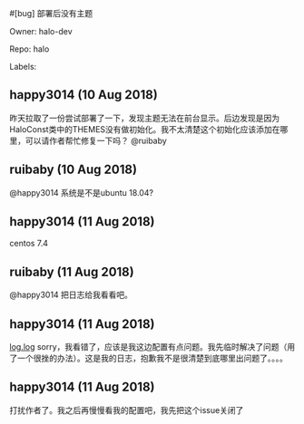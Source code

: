 #[bug] 部署后没有主题

Owner: halo-dev

Repo: halo

Labels: 

## happy3014 (10 Aug 2018)

昨天拉取了一份尝试部署了一下，发现主题无法在前台显示。后边发现是因为HaloConst类中的THEMES没有做初始化。我不太清楚这个初始化应该添加在哪里，可以请作者帮忙修复一下吗？ @ruibaby 

## ruibaby (10 Aug 2018)

@happy3014 系统是不是ubuntu 18.04?

## happy3014 (11 Aug 2018)

centos 7.4

## ruibaby (11 Aug 2018)

@happy3014 把日志给我看看吧。

## happy3014 (11 Aug 2018)

[log.log](https://github.com/ruibaby/halo/files/2280210/log.log)
sorry，我看错了，应该是我这边配置有点问题。我先临时解决了问题（用了一个很挫的办法）。这是我的日志，抱歉我不是很清楚到底哪里出问题了。。。。

## happy3014 (11 Aug 2018)

打扰作者了。我之后再慢慢看我的配置吧，我先把这个issue关闭了

